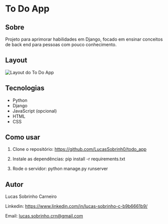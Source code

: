 # To Do App

## Sobre

Projeto para aprimorar habilidades em Django, focado em ensinar conceitos de back end para pessoas com pouco conhecimento.

## Layout

![Layout do To Do App](.img/layout)

## Tecnologias

- Python
- Django
- JavaScript (opcional)
- HTML
- CSS

## Como usar

1. Clone o repositório:
https://github.com/LucasSobrinh0/todo_app

2. Instale as dependências:
pip install -r requirements.txt

3. Rode o servidor:
python manage.py runserver

## Autor

Lucas Sobrinho Carneiro

Linkedin: https://www.linkedin.com/in/lucas-sobrinho-c-b9b6661b9/

Email: lucas.sobrinho.crn@gmail.com
